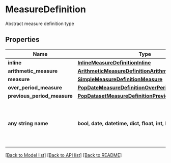 # MeasureDefinition

Abstract measure definition type

## Properties
Name | Type | Description | Notes
------------ | ------------- | ------------- | -------------
**inline** | [**InlineMeasureDefinitionInline**](InlineMeasureDefinitionInline.md) |  | [optional] 
**arithmetic_measure** | [**ArithmeticMeasureDefinitionArithmeticMeasure**](ArithmeticMeasureDefinitionArithmeticMeasure.md) |  | [optional] 
**measure** | [**SimpleMeasureDefinitionMeasure**](SimpleMeasureDefinitionMeasure.md) |  | [optional] 
**over_period_measure** | [**PopDateMeasureDefinitionOverPeriodMeasure**](PopDateMeasureDefinitionOverPeriodMeasure.md) |  | [optional] 
**previous_period_measure** | [**PopDatasetMeasureDefinitionPreviousPeriodMeasure**](PopDatasetMeasureDefinitionPreviousPeriodMeasure.md) |  | [optional] 
**any string name** | **bool, date, datetime, dict, float, int, list, str, none_type** | any string name can be used but the value must be the correct type | [optional]

[[Back to Model list]](../README.md#documentation-for-models) [[Back to API list]](../README.md#documentation-for-api-endpoints) [[Back to README]](../README.md)


